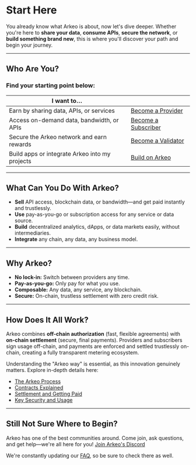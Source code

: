 # Start Here

You already know what Arkeo is about, now let's dive deeper. Whether you're here to **share your data**, **consume APIs**, **secure the network**, or **build something brand new**, this is where you'll discover your path and begin your journey.

---

## Who Are You?

### Find your starting point below:

| I want to…                                           |                                                     |
|------------------------------------------------------|-----------------------------------------------------|
| Earn by sharing data, APIs, or services              | [Become a Provider](../providers/start-here.md)     |
| Access on-demand data, bandwidth, or APIs            | [Become a Subscriber](../subscribers/start-here.md) |
| Secure the Arkeo network and earn rewards            | [Become a Validator](../validators/start-here.md)   |
| Build apps or integrate Arkeo into my projects       | [Build on Arkeo](../build/builders.md)              |

---

## What Can You Do With Arkeo?

- **Sell** API access, blockchain data, or bandwidth—and get paid instantly and trustlessly.
- **Use** pay-as-you-go or subscription access for any service or data source.
- **Build** decentralized analytics, dApps, or data markets easily, without intermediaries.
- **Integrate** any chain, any data, any business model.

---

## Why Arkeo?

- **No lock-in:** Switch between providers any time.
- **Pay-as-you-go:** Only pay for what you use.
- **Composable:** Any data, any service, any blockchain.
- **Secure:** On-chain, trustless settlement with zero credit risk.

---

## How Does It All Work?

Arkeo combines **off-chain authorization** (fast, flexible agreements) with **on-chain settlement** (secure, final payments). Providers and subscribers sign usage off-chain, and payments are enforced and settled trustlessly on-chain, creating a fully transparent metering ecosystem.

Understanding the "Arkeo way" is essential, as this innovation genuinely matters. Explore in-depth details here:

- [The Arkeo Process](overview.md)
- [Contracts Explained](contracts.md)
- [Settlement and Getting Paid](settlement-explained.md)
- [Key Security and Usage](security.md)

---

## Still Not Sure Where to Begin?

Arkeo has one of the best communities around. Come join, ask questions, and get help—we're all here for you! [Join Arkeo's Discord](https://discord.gg/BfEHpm6uFc)

We're constantly updating our [FAQ](../faqs/faqs.md), so be sure to check there as well.